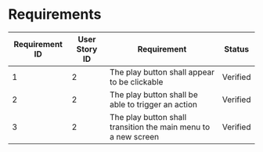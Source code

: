 # Requirements

| **Requirement ID** | **User Story ID** | **Requirement**                                                | **Status** |
| ------------------ | ----------------- | -------------------------------------------------------------- | ---------- |
| 1                  | 2                 | The play button shall appear to be clickable                   | Verified   |
| 2                  | 2                 | The play button shall be able to trigger an action             | Verified   |
| 3                  | 2                 | The play button shall transition the main menu to a new screen | Verified   |
